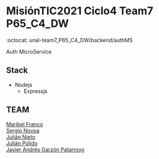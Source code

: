 # MisiónTIC2021 Ciclo4 Team7 P65_C4_DW
:octocat: unal-team7_P65_C4_DW/backend/authMS

Auth MicroService

## Stack
* Nodejs
  - Expressjs

## TEAM
[Maribel Franco]()  
[Sergio Novoa]()  
[Julián Nieto]()  
[Julián Púlido]()  
[Javier Andrés Garzón Patarroyo](https://www.javierandresgp.com)
